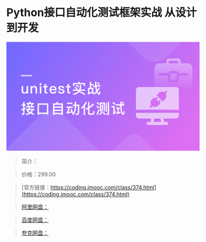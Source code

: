 # Python接口自动化测试框架实战 从设计到开发

![img](../../assets/5fce0a570932675605400304.png)

> 简介：

> 价格：299.00

> [官方链接：https://coding.imooc.com/class/374.html](https://coding.imooc.com/class/374.html)

> [阿里网盘：]()

> [百度网盘：]()

> [夸克网盘：]()
